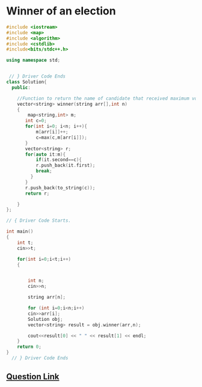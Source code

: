# Winner of an election

```cpp
#include <iostream>
#include <map>
#include <algorithm>
#include <cstdlib>
#include<bits/stdc++.h>

using namespace std;


 // } Driver Code Ends
class Solution{
  public:

    //Function to return the name of candidate that received maximum votes.
    vector<string> winner(string arr[],int n)
    {
        map<string,int> m;
       int c=0;
       for(int i=0; i<n; i++){
           m[arr[i]]++;
           c=max(c,m[arr[i]]);
       }
       vector<string> r;
       for(auto it:m){
           if(it.second==c){
           r.push_back(it.first);
           break;
         }
       }
       r.push_back(to_string(c));
       return r;

    }
};

// { Driver Code Starts.

int main()
{
    int t;
    cin>>t;

    for(int i=0;i<t;i++)
    {


        int n;
        cin>>n;

        string arr[n];

        for (int i=0;i<n;i++)
        cin>>arr[i];
        Solution obj;
        vector<string> result = obj.winner(arr,n);

        cout<<result[0] << " " << result[1] << endl;
    }
    return 0;
}
  // } Driver Code Ends

```

## [Question Link](https://practice.geeksforgeeks.org/problems/winner-of-an-election-where-votes-are-represented-as-candidate-names-1587115621/1/)
